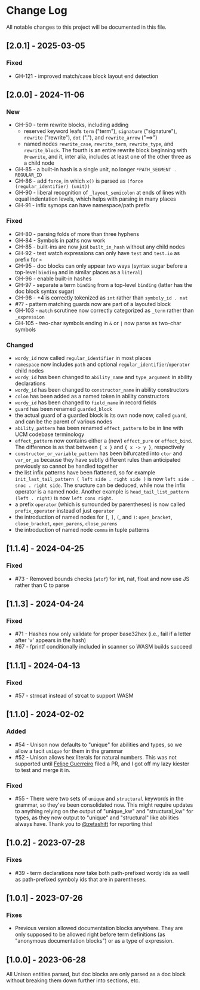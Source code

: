 # Change Log

All notable changes to this project will be documented in this file.

## [2.0.1] - 2025-03-05

### Fixed

- GH-121 - improved match/case block layout end detection

## [2.0.0] - 2024-11-06

### New

- GH-50 - term rewrite blocks, including adding
  - reserved keyword leafs `term` ("term"), `signature` ("signature"), `rewrite` ("rewrite"), `dot` ("."), and `rewrite_arrow` ("==>")
  - named nodes `rewrite_case`, `rewrite_term`, `rewrite_type`, and `rewrite_block`. The fourth is an entire rewrite block beginning with `@rewrite`, and it, inter alia, includes at least one of the other three as a child node
- GH-85 - a built-in hash is a single unit, no longer `*PATH_SEGMENT . REGULAR_ID`
- GH-86 - add `force`, in which `x()` is parsed as `(force (regular_identifier) (unit))`
- GH-90 - liberal recognition of `_layout_semicolon` at ends of lines with equal indentation levels, which helps with parsing in many places
- GH-91 - infix symops can have namespace/path prefix

### Fixed

- GH-80 - parsing folds of more than three hyphens
- GH-84 - Symbols in paths now work
- GH-85 - built-ins are now just `built_in_hash` without any child nodes
- GH-92 - test watch expressions can only have `test` and `test.io` as prefix for `>`
- GH-95 - doc blocks can only appear two ways (syntax sugar before a top-level `binding` and in similar places as a `literal`)
- GH-96 - enable built-in hashes
- GH-97 - separate a term `binding` from a top-level `binding` (latter has the doc block syntax sugar)
- GH-98 - +4 is correctly tokenized as `int` rather than `symboly_id . nat`
- #?? - pattern matching guards now are part of a layouted block
- GH-103 - `match` scrutinee now correctly categorized as `_term` rather than `_expression`
- GH-105 - two-char symbols ending in `&` or `|` now parse as two-char symbols

### Changed

- `wordy_id` now called `regular_identifier` in most places
- `namespace` now includes `path` and optional `regular_identifier`/`operator` child nodes
- `wordy_id` has been changed to `ability_name` and `type_argument` in ability declarations
- `wordy_id` has been changed to `constructor_name` in ability constructors
- `colon` has been added as a named token in ability constructors
- `wordy_id` has been changed to `field_name` in record fields
- `guard` has been renamed `guarded_block`
- the actual guard of a guarded block is its own node now, called `guard`, and can be the parent of various nodes
- `ability_pattern` has been renamed `effect_pattern` to be in line with UCM codebase terminology
- `effect_pattern` now contains either a (new) `effect_pure` or `effect_bind`. The difference is as that between `{ x }` and `{ x -> y }`, respectively
- `constructor_or_variable_pattern` has been bifurcated into `ctor` and `var_or_as` because they have subtly different rules than anticipated previously so cannot be handled together
- the list infix patterns have been flattened, so for example `init_last_tail_pattern ( left side . right side )` is now `left side . snoc . right side`. The sructure can be deduced, while now the infix operator is a named node. Another example is `head_tail_list_pattern (left . right)` is now `left cons right`.
- a prefix `operator` (which is surrounded by parentheses) is now called `prefix_operator` instead of just `operator`
- the introduction of named nodes for `[`, `]`, `(`, and `)`: `open_bracket`, `close_bracket`, `open_parens`, `close_parens`
- the introduction of named node `comma` in tuple patterns

## [1.1.4] - 2024-04-25

### Fixed

- #73 - Removed bounds checks (`atof`) for int, nat, float and now use JS rather than C to parse

## [1.1.3] - 2024-04-24

### Fixed

- #71 - Hashes now only validate for proper base32hex (i.e., fail if a letter after 'v' appears in the hash)
- #67 - fprintf conditionally included in scanner so WASM builds succeed

## [1.1.1] - 2024-04-13

### Fixed

- #57 - strncat instead of strcat to support WASM

## [1.1.0] - 2024-02-02

### Added

- #54 - Unison now defaults to "unique" for abilities and types, so we allow a tacit `unique` for them in the grammar
- #52 - Unison allows hex literals for natural numbers. This was not supported until [Felipe Guerreiro](https://github.com/fmguerreiro) filed a PR, and I got off my lazy kiester to test and merge it in.

### Fixed

- #55 - There were two sets of `unique` and `structural` keywords in the grammar, so they've been consolidated now. This might require updates to anything relying on the output of "unique_kw" and "structural_kw" for types, as they now output to "unique" and "structural" like abilities always have. Thank you to [@zetashift](https://github.com/zetashift) for reporting this!

## [1.0.2] - 2023-07-28

### Fixes

- #39 - term declarations now take both path-prefixed wordy ids as well as path-prefixed symboly ids that are in parentheses.

## [1.0.1] - 2023-07-26

### Fixes

- Previous version allowed documentation blocks anywhere. They are only supposed to be allowed right before term definitions (as "anonymous documentation blocks") or as a type of expression.

## [1.0.0] - 2023-06-28

All Unison entities parsed, but doc blocks are only parsed as a doc block without breaking them down further into sections, etc.
